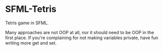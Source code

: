 # SFML-Tetris
Tetris game in SFML.

Many approaches are not OOP at all, nor it should need to be OOP in the first place. If you're complaining for not making variables private, have fun writing more get and set.
